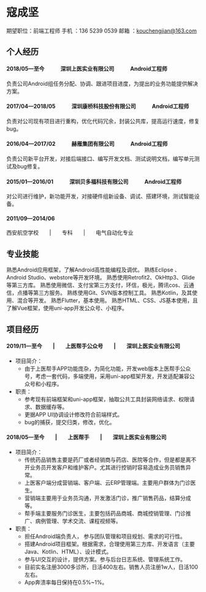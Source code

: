 <!--
<center>
<img src="https://raw.githubusercontent.com/KouChengjian/kouchengjian.github.io/master/styles/images/WechatIMG3.jpeg" width=120 height=150 /><br/>
# 寇成坚
### 求职目标：Android工程师
</center> -->

# 寇成坚
期望职位：前端工程师
手机 ：136 5239 0539
邮箱 ：kouchengjian@163.com

## 个人经历
#### 2018/05—至今　　　深圳上医实业有限公司　　　Android工程师
负责公司Android组任务分配、协调、跟进项目进度，为提出的业务功能提供解决方案。

#### 2017/04—2018/05　　　深圳康桥科技股份有限公司　　　Android工程师<br/>
负责对公司现有项目进行重构，优化代码冗余，封装公共库，提高运行速度，修复bug。

#### 2016/04—2017/02　　　赫雁集团有限公司　　　Android工程师
负责公司新平台开发，对接后端接口、编写开发文档、测试说明文档，编写单元测试及bug修复。

#### 2015/01—2016/01　　　深圳贝多福科技有限公司　　　Android工程师
对公司进行维护，新功能开发，对接硬件组新设备、调试、搭建环境，测试智能设备。

#### 2011/09—2014/06		
西安航空学校　　|　　专科　　|　　电气自动化专业

## 专业技能
熟悉Android应用框架，了解Android高性能编程及调优。
熟练Eclipse 、Android Studio、webstore等开发环境。
熟悉使用Retrofit2、OkHttp3、Glide等第三方库。
熟悉使用微信、支付宝第三方支付，环信，极光，腾讯cos、云通信，点播等第三方服务。
熟练使用Git、SVN版本控制工具。
熟悉Kotlin，及其使用、混合等开发。
熟悉Flutter，基本使用。
熟悉HTML、CSS、JS基本使用，且了解Vue框架，使用uni-app开发公众号、小程序。


## 项目经历
#### 2019/11—至今　　|　　上医帮手公众号　　|　　深圳上医实业有限公司
+ 项目简介：
  + 由于上医帮手APP功能庞杂，为简化功能，开发web版本上医帮手公众号，考虑一套代码，多端使用，采用uni-app框架开发，开发适配兼容公众号和小程序。
+ 职责：
  + 参考现有前端框架和uni-app框架，抽取公共工具封装网络请求、权限请求、数据缓存等。
  + 更据APP UI协调设计修改符合前端样式。
  + bug的捕获，提交归类，修改，优化。

#### 2018/05—至今　　|　　上医帮手　　|　　深圳上医实业有限公司
+ 项目简介：
  + 传统药品销售主要是药厂或者经销商与药店、医院等合作，但是都是离不开业务员开发客户和维护客户。尤其进行控销时容易造成业务员销售异常。
  + 上医客户端分成营销端、客户端、云ERP管理端。主要用户群体为门诊医生。
  + 营销端主要用于业务员沟通，开发激活门诊，推广销售药品，结算分成等。
  + 帮手端主要服务门诊医生，主要包括药品商城、商城控销管理、门诊推广、病例管理、学术交流、课程视频等。
+ 职责：
  + 担任Android端负责人， 参与团队管理和项目规划、需求的可行性。
  + 搭建Android项目框架。根据需求，合理使用第三方库、开发语言（主要Java、Kotlin、HTML）、设计模式。
  + 参与UI交互的设计，提供方案。参与后台日志系统、管理系统工作。
  + 目前实名注册3000多诊所，日活400左右。销售人员注册1w人，日活100左右。
  + App奔溃率每日保持在0.5%~1%。

<!-- ### 2017/05—2018/05 | 婉舒健康 | 深圳康桥科技股份有限公司
#### 项目简介：
婉舒健康是一个女性健康服务平台，包含了女性健康产品商城模块，商品租赁模块，夺宝模块，集成蓝牙设备模块(包括胎心监测，体温、体重、血压、血糖、血脂)，月经、孕期管理模块。
[预览](http://sj.qq.com/myapp/detail.htm?apkName=com.kangqiao)
#### 职责：
1、独立重写Android客户端，重新架构APP，编写文档。<br/>
2、参与新需求讨论，分析解决方案，实现且测试。<br/> -->

<!-- ### 2017/05—2018/05 | 婉舒健康医生版 | 深圳康桥科技股份有限公司
#### 项目简介：
婉舒健康医生版本是一个在线胎心咨询平台，解决了孕妇临近产期之后天天要去医院排队做胎心监测的问题，可以在家进行胎心监测，在线咨询。
[预览](http://sj.qq.com/myapp/detail.htm?apkName=com.kq.kqbloodfat)
#### 职责：
1、独立重写Android客户端，重新架构APP，编写文档。<br/>
2、参与新需求讨论，分析解决方案，实现且测试。<br/> -->

<!-- ### 2016/07—2016/12 | 约咔 | 赫雁集团
#### 项目简介：
约咔是一个一键预约摄影师的平台。使用约咔App可以实现在线预约摄影师、在线选照、在线购买照片等服务。<br/>
[预览](http://ykwx.51yueka.com/home)
#### 职责：
1、根据任务周期表和设计图，独立开发。<br/>
2、搭建MVP框架，编写UI界面、业务逻辑和混合接口。<br/>
3、进行每个单元模块的功能测试。<br/>
4、多渠道打包发布，更新，维护APP。 -->

<!-- ### 2016/04—2016/09 | 赫雁财富 | 赫雁集团
#### 项目简介：
赫雁财富是一个专注房屋贷款的财富App，致力于为广大用户解决贷款难、贷款慢的问题，提供简单、高效、便利的贷款申请服务。<br/>
[预览](http://dwz.cn/56nodU)
#### 职责：
1、根据任务周期表和设计图，独立开发。<br/>
2、搭建MVP框架，编写UI界面和业务逻辑。<br/>
3、进行每个单元模块的功能测试。<br/>
4、多渠道打包发布，更新，维护APP。 -->

<!-- ### 2015/03—2016/02 | 智能家居 | 深圳贝多福科技有限公司
#### 项目简介：
提供智能家居解决方案，集家居控制，家居环境配置，人与家居互动思想建立于一体，操作管理便捷，场景控制功能丰富，人与物的联动思想灵活。云端和手机app的无缝对接。能轻松于任何地方实现人与家居互动。
[预览](http://android.myapp.com/myapp/detail.htm?apkName=com.bestFu.activity)
#### 职责：
1、根据设备协议，编写业务控制逻辑。<br/>
2、根据设备需求，设计控制交互界面，对接设备接口控制。<br/>
3、打包上线，更新维护APP。<br/> -->


<!--### 2014/12—2017/12 | 漫友之家 | 个人项目
#### 项目简介：
检索acg，整合各大完整的资源，给用户提供资源清单。（包含前端、后端、Android）
[预览](http://zhushou.360.cn/detail/index/soft_id/2479387)
[GitHub](https://github.com/KouChengjian/acg12-android)
#### 职责：
1、设计数据库，存储各大网站搜索、抓取的数据。<br/>
2、设计程序，使用spring + spring MVC + mybatic + ehcache等框架。<br/>-->




